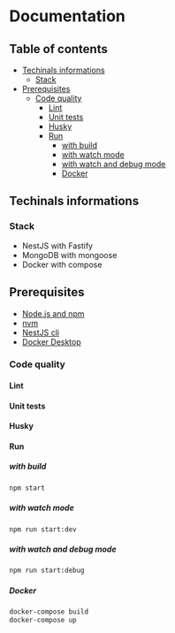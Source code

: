 # Documentation <!-- omit in toc -->

## Table of contents <!-- omit in toc -->

- [Techinals informations](#techinals-informations)
  - [Stack](#stack)
- [Prerequisites](#prerequisites)
  - [Code quality](#code-quality)
    - [Lint](#lint)
    - [Unit tests](#unit-tests)
    - [Husky](#husky)
    - [Run](#run)
      - [with build](#with-build)
      - [with watch mode](#with-watch-mode)
      - [with watch and debug mode](#with-watch-and-debug-mode)
      - [Docker](#docker)

## Techinals informations

### Stack

- NestJS with Fastify
- MongoDB with mongoose
- Docker with compose

## Prerequisites

- [Node.js and npm](https://nodejs.org/en/download/)
- [nvm](https://github.com/nvm-sh/nvm#installing-and-updating)
- [NestJS cli](https://docs.nestjs.com/)
- [Docker Desktop](https://docs.docker.com/get-docker/)

### Code quality

#### Lint

#### Unit tests

#### Husky

#### Run

##### with build

```bash
npm start
```

##### with watch mode

```bash
npm run start:dev
```

##### with watch and debug mode

```bash
npm run start:debug
```

##### Docker

``` bash
docker-compose build
docker-compose up
```
